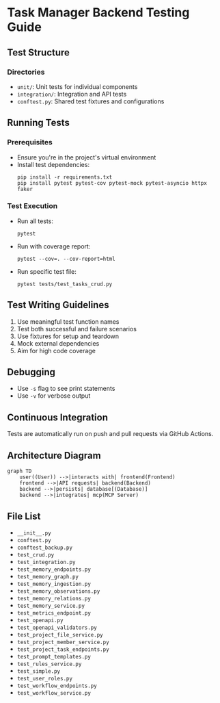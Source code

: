 # Task Manager Backend Testing Guide

## Test Structure

### Directories
- `unit/`: Unit tests for individual components
- `integration/`: Integration and API tests
- `conftest.py`: Shared test fixtures and configurations

## Running Tests

### Prerequisites
- Ensure you're in the project's virtual environment
- Install test dependencies:
  ```
  pip install -r requirements.txt
  pip install pytest pytest-cov pytest-mock pytest-asyncio httpx faker
  ```

### Test Execution
- Run all tests:
  ```
  pytest
  ```
- Run with coverage report:
  ```
  pytest --cov=. --cov-report=html
  ```
- Run specific test file:
  ```
  pytest tests/test_tasks_crud.py
  ```

## Test Writing Guidelines
1. Use meaningful test function names
2. Test both successful and failure scenarios
3. Use fixtures for setup and teardown
4. Mock external dependencies
5. Aim for high code coverage

## Debugging
- Use `-s` flag to see print statements
- Use `-v` for verbose output

## Continuous Integration
Tests are automatically run on push and pull requests via GitHub Actions.

## Architecture Diagram
```mermaid
graph TD
    user((User)) -->|interacts with| frontend(Frontend)
    frontend -->|API requests| backend(Backend)
    backend -->|persists| database[(Database)]
    backend -->|integrates| mcp(MCP Server)
```

<!-- File List Start -->
## File List

- `__init__.py`
- `conftest.py`
- `conftest_backup.py`
- `test_crud.py`
- `test_integration.py`
- `test_memory_endpoints.py`
- `test_memory_graph.py`
- `test_memory_ingestion.py`
- `test_memory_observations.py`
- `test_memory_relations.py`
- `test_memory_service.py`
- `test_metrics_endpoint.py`
- `test_openapi.py`
- `test_openapi_validators.py`
- `test_project_file_service.py`
- `test_project_member_service.py`
- `test_project_task_endpoints.py`
- `test_prompt_templates.py`
- `test_rules_service.py`
- `test_simple.py`
- `test_user_roles.py`
- `test_workflow_endpoints.py`
- `test_workflow_service.py`

<!-- File List End -->




